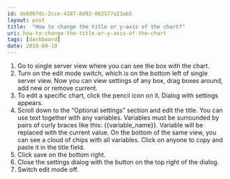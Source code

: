 ```yaml
---
id: de606fdc-2cce-4187-8d92-062577a23ab5
layout: post
title:  "How to change the title or y-axis of the chart?"
uri: how-to-change-the-title-or-y-axis-of-the-chart
tags: [dashboard] 
date: 2018-09-10
---
```


1.  Go to single server view where you can see the box with the chart.
2.  Turn on the edit mode switch, which is on the bottom left of single server view. Now you can view settings of any box, drag boxes around, add new or remove current.
3.  To edit a specific chart, click the pencil icon on it. Dialog with settings appears.
4.  Scroll down to the “Optional settings” section and edit the title. You can use text together with any variables. Variables must be surrounded by pairs of curly braces like this: {{variable\_name}}. Variable will be replaced with the current value. On the bottom of the same view, you can see a cloud of chips with all variables. Click on anyone to copy and paste it in the title field.
5.  Click save on the bottom right.
6.  Close the settings dialog with the button on the top right of the dialog.
7.  Switch edit mode off.

<!--more-->

